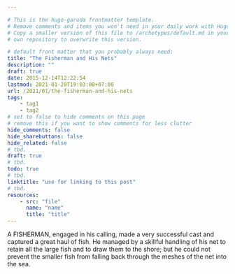 ```yaml
---

# This is the hugo-garuda frontmatter template.
# Remove comments and items you won't need in your daily work with Hugo.
# Copy a smaller version of this file to /archetypes/default.md in your
# own repository to overwrite this version.

# default front matter that you probably always need:
title: "The Fisherman and His Nets"
description: ""
draft: true
date: 2015-12-14T12:22:54
lastmod: 2021-01-20T19:03:00+07:00
url: /2021/01/the-fisherman-and-his-nets
tags:
    - tag1
    - tag2
# set to false to hide comments on this page
# remove this if you want to show comments for less clutter
hide_comments: false
hide_sharebuttons: false
hide_related: false
# tbd.
draft: true
# tbd.
todo: true
# tbd.
linktitle: "use for linking to this post"
# tbd.
resources:
    - src: "file"
      name: "name"
      title: "title"
---
```

A FISHERMAN, engaged in his calling, made a very successful cast and captured a great haul of fish. He managed by a skillful handling of his net to retain all the large fish and to draw them to the shore; but he could not prevent the smaller fish from falling back through the meshes of the net into the sea.
